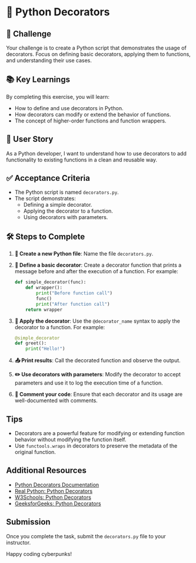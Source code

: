# 🐍 Python Decorators

## 🎯 Challenge

Your challenge is to create a Python script that demonstrates the usage of decorators. Focus on defining basic decorators, applying them to functions, and understanding their use cases.

## 📚 Key Learnings

By completing this exercise, you will learn:

- How to define and use decorators in Python.
- How decorators can modify or extend the behavior of functions.
- The concept of higher-order functions and function wrappers.

## 👤 User Story

As a Python developer, I want to understand how to use decorators to add functionality to existing functions in a clean and reusable way.

## ✅ Acceptance Criteria

- The Python script is named `decorators.py`.
- The script demonstrates:
  - Defining a simple decorator.
  - Applying the decorator to a function.
  - Using decorators with parameters.

## 🛠️ Steps to Complete

1. **📁 Create a new Python file**: Name the file `decorators.py`.

2. **📝 Define a basic decorator**: Create a decorator function that prints a message before and after the execution of a function. For example:
    ```python
    def simple_decorator(func):
        def wrapper():
            print("Before function call")
            func()
            print("After function call")
        return wrapper
    ```

3. **🔄 Apply the decorator**: Use the `@decorator_name` syntax to apply the decorator to a function. For example:
    ```python
    @simple_decorator
    def greet():
        print("Hello!")
    ```

4. **📤 Print results**: Call the decorated function and observe the output.

5. **✏️ Use decorators with parameters**: Modify the decorator to accept parameters and use it to log the execution time of a function.

6. **💬 Comment your code**: Ensure that each decorator and its usage are well-documented with comments.

## Tips

- Decorators are a powerful feature for modifying or extending function behavior without modifying the function itself.
- Use `functools.wraps` in decorators to preserve the metadata of the original function.

## Additional Resources

- [Python Decorators Documentation](https://docs.python.org/3/glossary.html#term-decorator)
- [Real Python: Python Decorators](https://realpython.com/primer-on-python-decorators/)
- [W3Schools: Python Decorators](https://www.w3schools.com/python/python_decorators.asp)
- [GeeksforGeeks: Python Decorators](https://www.geeksforgeeks.org/decorators-in-python/)

## Submission

Once you complete the task, submit the `decorators.py` file to your instructor.

Happy coding cyberpunks!